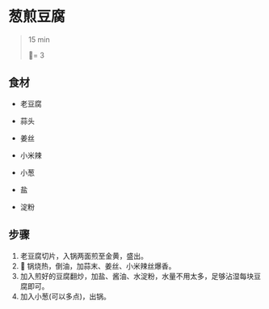 # 葱煎豆腐

> 15 min
>
> 🍚= 3

## 食材

- 老豆腐
- 蒜头
- 姜丝
- 小米辣
- 小葱

- 盐
- 淀粉

## 步骤

1. 老豆腐切片，入锅两面煎至金黄，盛出。
2.  锅烧热，倒油，加蒜末、姜丝、小米辣丝爆香。
3. 加入煎好的豆腐翻炒，加盐、酱油、水淀粉，水量不用太多，足够沾湿每块豆腐即可。
4. 加入小葱(可以多点)，出锅。